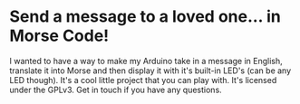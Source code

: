 # Send a message to a loved one... in Morse Code!

I wanted to have a way to make my Arduino take in a message in English, translate it into Morse and then display it with it's built-in LED's (can be any LED though).
It's a cool little project that you can play with. It's licensed under the GPLv3. Get in touch if you have any questions.
